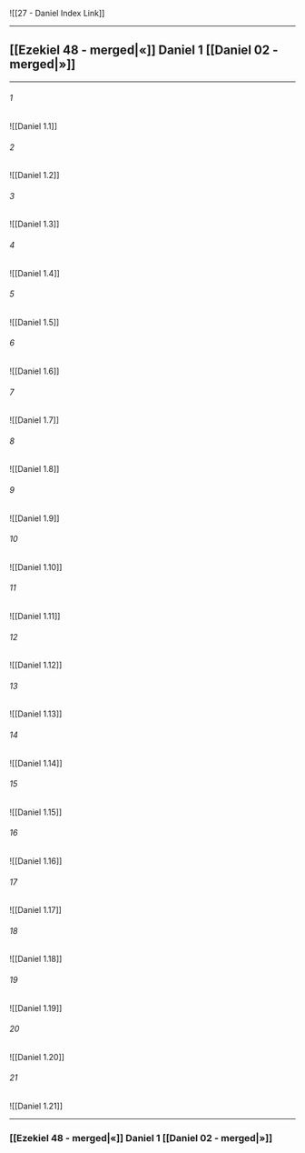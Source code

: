![[27 - Daniel Index Link]]

---
##  [[Ezekiel 48 - merged|«]] Daniel 1 [[Daniel 02 - merged|»]]

---

###### 1
![[Daniel 1.1]] 

###### 2
![[Daniel 1.2]] 

###### 3
![[Daniel 1.3]] 

###### 4
![[Daniel 1.4]]

###### 5 
![[Daniel 1.5]] 

###### 6
![[Daniel 1.6]] 

###### 7
![[Daniel 1.7]] 

###### 8
![[Daniel 1.8]] 

###### 9
![[Daniel 1.9]] 

###### 10
![[Daniel 1.10]] 

###### 11
![[Daniel 1.11]] 

###### 12
![[Daniel 1.12]]

###### 13
![[Daniel 1.13]] 

###### 14
![[Daniel 1.14]] 

###### 15
![[Daniel 1.15]]

###### 16
![[Daniel 1.16]] 

###### 17
![[Daniel 1.17]]

###### 18
![[Daniel 1.18]] 

###### 19
![[Daniel 1.19]] 

###### 20
![[Daniel 1.20]]

###### 21
![[Daniel 1.21]] 


---
###  [[Ezekiel 48 - merged|«]] Daniel 1 [[Daniel 02 - merged|»]]